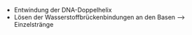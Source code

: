 - Entwindung der DNA-Doppelhelix
- Lösen der Wasserstoffbrückenbindungen an den Basen --> Einzelstränge 